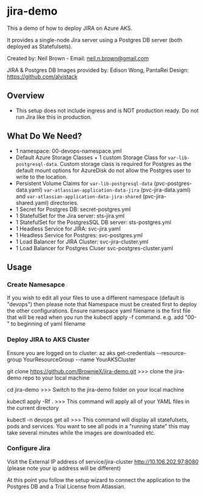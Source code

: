 # jira-demo
This a demo of how to deploy JIRA on Azure AKS.

It provides a single-node Jira server using a Postgres DB server (both deployed as Statefulsets). 

Created by: Neil Brown - 
Email:  neil.n.brown@gmail.com

JIRA & Postgres DB Images provided by: Edison Wong, PantaRei Design: https://github.com/alvistack

## Overview

- This setup does not include ingress and is NOT production ready. Do not run Jira like this in production.

## What Do We Need?

- 1 namespace:  00-devops-namespace.yml
- Default Azure Storage Classes + 1 custom Storage Class for `var-lib-postgresql-data`. Custom storage class is required for Postgres as the default mount options for AzureDisk do not allow the Postgres user to write to the location.
- Persistent Volume Claims for `var-lib-postgresql-data` (pvc-postgres-data.yaml) `var-atlassian-application-data-jira` (pvc-jira-data.yaml) and `var-atlassian-application-data-jira-shared` (pvc-jira-shared.yaml) directories.
- 1 Secret for Postgres DB: secret-postgres.yml
- 1 StatefulSet for the Jira server: sts-jira.yml
- 1 StatefulSet for the PostgresSQL DB server: sts-postgres.yml
- 1 Headless Service for JIRA: svc-jira.yaml
- 1 Headless Service for Postgres: svc-postgres.yml
- 1 Load Balancer for JIRA Cluster:  svc-jira-cluster.yml
- 1 Load Balancer for Postgres Cluser svc-postgres-cluster.yaml



## Usage

### Create Namesapce 

If you wish to edit all your files to use a different namespace (default is "devops") then please note that Namespace must be created first to deploy the other configurations. Ensure namespace yaml filename is the first file that will be read when you run the kubectl apply -f command. e.g. add "00-" to beginning of yaml filename 


### Deploy JIRA to AKS Cluster

Ensure you are logged on to cluster:  az aks get-credentials --resource-group YourResourceGroup --name YourAKSCluster

git clone https://github.com/BrownieX/jira-demo.git  >>> clone the jira-demo repo to your local machine

cd jira-demo  >>> Switch to the jira-demo folder on your local machine

kubectl apply -Rf . >>> This command will apply all of your YAML files in the current directory

kubectl -n devops get all  >>> This command will display all statefulsets, pods and services. You want to see all pods in a "running state" this may take several minutes while the images are downloaded etc.


### Configure Jira

Visit the External IP address of service/jira-cluster http://10.106.202.97:8080 (please note your ip address will be different)

At this point you follow the setup wizard to connect the application to the Postgres DB and a Trial License from Atlassian.

